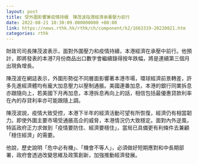 ```yaml
---
layout: post
title: 受外圍影響兼疫情持續　陳茂波指港經濟承著壓力前行
date: 2022-08-21 10:30:09.000000000 +08:00
link: https://news.rthk.hk/rthk/ch/component/k2/1663319-20220821.htm
categories: rthk
---
```


財政司司長陳茂波表示，面對外圍壓力和疫情持續，本港經濟在承壓中前行。他預計，即將發表的本港7月份商品出口數字會繼續錄得按年跌幅，將是連續第三個月出現負增長。

陳茂波在網誌表示，外圍形勢從不同層面影響著本港市場，環球經濟前景轉差，許多先進經濟體均有龐大加息壓力以壓制通脹。美國連番加息，本港的銀行同業拆息亦跟隨向上，若美國下月再加息，本港拆息再向上的話，相信包括最優惠貸款利率在內的存貸利率亦可能跟隨上調。

陳茂波說，疫情大致受控，本港下半年的經濟活動可望有所恢復，經濟仍有相當韌力。即使外圍主要市場受通脹高企的威脅，本港情況仍大致穩定。面對內外逆風，特區政府正力求做到「疫情要防住、經濟要穩住」，當局已具備更有利條件去兼顧「穩住經濟」的需要。

他說，歷史說明「危中必有機」、「機會不等人」，必須做好短期應對和中長期部署，政府會透過改變思維及政策創新，加強推動經濟發展。
